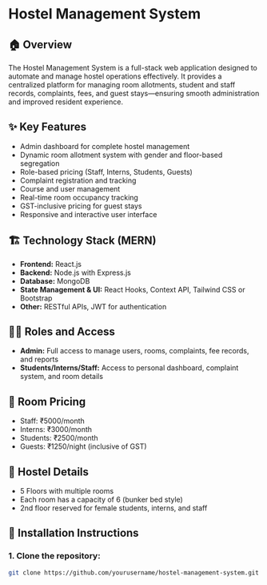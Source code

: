 # Hostel Management System

## 🏠 Overview
The Hostel Management System is a full-stack web application designed to automate and manage hostel operations effectively. It provides a centralized platform for managing room allotments, student and staff records, complaints, fees, and guest stays—ensuring smooth administration and improved resident experience.

## ✨ Key Features
- Admin dashboard for complete hostel management
- Dynamic room allotment system with gender and floor-based segregation
- Role-based pricing (Staff, Interns, Students, Guests)
- Complaint registration and tracking
- Course and user management
- Real-time room occupancy tracking
- GST-inclusive pricing for guest stays
- Responsive and interactive user interface

## 🏗️ Technology Stack (MERN)
- **Frontend:** React.js  
- **Backend:** Node.js with Express.js  
- **Database:** MongoDB  
- **State Management & UI:** React Hooks, Context API, Tailwind CSS or Bootstrap  
- **Other:** RESTful APIs, JWT for authentication

## 🧑‍💼 Roles and Access
- **Admin:** Full access to manage users, rooms, complaints, fee records, and reports  
- **Students/Interns/Staff:** Access to personal dashboard, complaint system, and room details

## 🧮 Room Pricing
- Staff: ₹5000/month  
- Interns: ₹3000/month  
- Students: ₹2500/month  
- Guests: ₹1250/night (inclusive of GST)

## 🏢 Hostel Details
- 5 Floors with multiple rooms  
- Each room has a capacity of 6 (bunker bed style)  
- 2nd floor reserved for female students, interns, and staff

## 🚀 Installation Instructions

### 1. Clone the repository:
```bash
git clone https://github.com/yourusername/hostel-management-system.git
